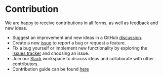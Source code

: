 # Contribution

We are happy to receive contributions in all forms, as well as feedback and new ideas.

- Suggest an improvement and new ideas in a GitHub [discussion](https://github.com/epsagon/lupa/discussions/new).
- Create a new [issue](https://github.com/epsagon/lupa/issues/new/choose) to report a bug or request a feature.
- Fix a bug yourself or implement new functionality by exploring the [issues tracker](https://github.com/epsagon/lupa/issues) and choosing an issue.
- Join our [Slack](https://join.slack.com/t/teletrace/shared_invite/zt-1qv0kogcn-KlbBB2yS~gUCGszZoSpJfQ) workspace to discuss ideas and collaborate with other contributors.
- Contribution guide can be found [here](https://github.com/epsagon/lupa/blob/main/CONTRIBUTING.md)
